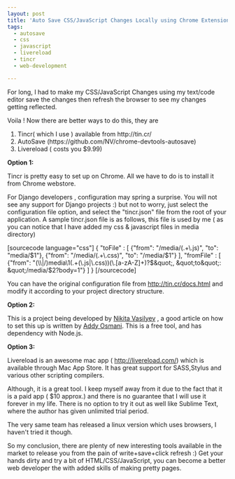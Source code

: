 ```yaml
---
layout: post
title: 'Auto Save CSS/JavaScript Changes Locally using Chrome Extensions'
tags:
  - autosave
  - css
  - javascript
  - livereload
  - tincr
  - web-development

---
```


For long, I had to make my CSS/JavaScript Changes using my text/code editor save the changes then refresh the browser to see my changes getting reflected.

Voila ! Now there are better ways to do this, they are
<ol>
	<li>Tincr( which I use ) available from http://tin.cr/</li>
	<li>AutoSave (https://github.com/NV/chrome-devtools-autosave)</li>
	<li>Livereload ( costs you $9.99)</li>
</ol>
<strong>Option 1:</strong>

Tincr is pretty easy to set up on Chrome. All we have to do is to install it from Chrome webstore.

For Django developers , configuration may spring a surprise. You will not see any support for Django projects :) but not to worry, just select the configuration file option, and select the "tincr.json" file from the root of your application. A sample tincr.json file is as follows, this file is used by me ( as you can notice that I have added my css &amp; javascript files in media directory)

[sourcecode language="css"]
{
&quot;toFile&quot; : [
  {&quot;from&quot;: &quot;/media/(.+\\.js)&quot;,
   &quot;to&quot;: &quot;media/$1&quot;},
   {&quot;from&quot;: &quot;/media/(.+\\.css)&quot;,
   &quot;to&quot;: &quot;/media/$1&quot;}
  ],
  &quot;fromFile&quot; : [
     {&quot;from&quot;: &quot;(\\\\|/)media\\1(.+(\\.js|\\.css))(\\.[a-zA-Z]+)?$&quot;,
      &quot;to&quot;: &quot;/media/$2?body=1&quot;}
      ]
}
[/sourcecode]

You can have the original configuration file from <a title="Tincr Docs" href="http://tin.cr/docs.html" target="_blank">http://tin.cr/docs.html </a>and modify it according to your project directory structure.

<strong>Option 2:</strong>

This is a project being developed by <a title="Nikita's website" href="http://elv1s.ru/" target="_blank">Nikita Vasilyev</a> , a good article on how to set this up is written by <a title="Addy Osmani" href="http://addyosmani.com/blog/autosave-changes-chrome-dev-tools/" target="_blank">Addy Osmani</a>. This is a free tool, and has dependency with Node.js.

<strong>Option 3:</strong>

Livereload is an awesome mac app ( <a title="Live reload website" href="http://livereload.com/" target="_blank">http://livereload.com/</a>) which is available through Mac App Store. It has great support for SASS,Stylus and various other scripting compilers.

Although, it is a great tool. I keep myself away from it due to the fact that it is a paid app ( $10 approx.) and there is no guarantee that I will use it forever in my life. There is no option to try it out as well like Sublime Text, where the author has given unlimited trial period.

The very same team has released a linux version which uses browsers, I haven't tried it though.

So my conclusion, there are plenty of new interesting tools available in the market to release you from the pain of write+save+click refresh :)
Get your hands dirty and try a bit of HTML/CSS/JavaScript, you can become a better web developer the with added skills of making pretty pages.
